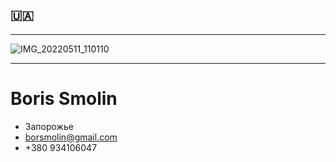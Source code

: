 ## 🇺🇦

***


  ![IMG_20220511_110110](https://user-images.githubusercontent.com/105316196/167951595-becc2ca3-762a-4820-aeba-e679ac2ca604.jpg)
***
   <h1> Boris Smolin </h1>


- Запорожье 
- borsmolin@gmail.com 
- +380 934106047
 
   


 
 










  
